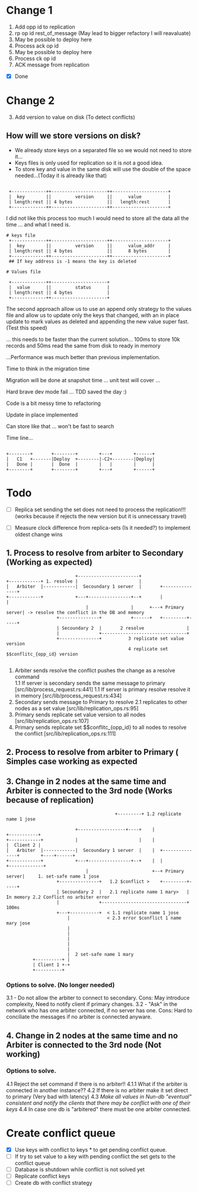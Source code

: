 # Change 1

1. Add opp id to replication
2. rp op id rest_of_message (May lead to bigger refactory I will reavaluate)
3. May be possible to deploy here
4. Process ack op id
5. May be possible to deploy here
4. Process ck op id
6. ACK message from replication
- [x] Done

# Change 2 

3. Add version to value on disk (To detect conflicts)

## How will we store versions on disk?
* We already store keys on a separated file so we would not need to store it...
* Keys files is only used for replication so it is not a good idea.
* To store key and value in the same disk will use the double of the space needed...(Today it is already like that)

```

 +-------------++---------------------++---------------------+
 |  key        ||         version     ||      value          |                     
 | length:rest || 4 bytes             ||   length:rest       |                 
 +-------------++---------------------++---------------------+     

 ```

I did not like this process too much I would need to store all the data all the time ... and what I need is.

```
# keys file
 +-------------++---------------------++---------------------+
 |  key        ||         version     ||      value_addr     |
 | length:rest || 4 bytes             ||      8 bytes        |
 +-------------++---------------------++---------------------+
 ## If key address is -1 means the key is deleted

# Values file

 +-------------++---------------------+
 |  value      ||         status      |
 | length:rest || 4 bytes             |
 +-------------++---------------------+

 ```

 The second approach allow us to use an append only strategy to the values file and allow us to update only the keys that changed, with an in place update to mark values as deleted and appending the new value super fast. (Test this speed)

 ... this needs to be faster than the current solution... 100ms to store 10k records and 50ms read the same from disk to ready in memory

 ...Performance was much better than previous implementation.

 Time to think in the migration time

 Migration will be done at snapshot time ... unit test will cover ...

 Hard brave dev mode fail ... TDD saved the day :)

 Code is a bit messy time to refactoring
 
 Update in place implemented

Can store like that ... won't be fast to search


Time line... 
```text

+--------+       +--------+        +---+        +------+                                                 
|   C1   +-------|Deploy  +--------|-C2+--------|Deploy|                                                         
|   Done |       |  Done  |        |   |        |      |                                                 
+--------+       +--------+        +---+        +------+                                                 

```


# Todo
- [ ] Replica set sending the set does not need to process the replication!!! (works because if rejects the new version but it is unnecessary  travel)
- [ ] Measure clock difference from replica-sets (Is it needed?) to implement oldest change wins




## 1. Process to resolve from arbiter to Secondary (Working as expected)
```text
                          +-----------------------+                                                                                                                                                 
+------------+ 1. resolve |                       |                                                                                                                                                          
|   Arbiter  |------------|  Secoundary 1 server  |       +---------------+                                                                                                                         
+------------+            +---+----------------+--+       |               |                                                                                                                                   
                              |                |      +---+ Primary server| -> resolve the conflict in the DB and memory                                                                                                                                    
                   +---------------+           +------+   +---------+-----+                                                                                                                                   
                   | Secoundary 2  |       2 resolve                |                                                                                                                                         
                   |               +--------------------------------+                                                                                                                                         
                   +---------------+          3 replicate set value version                                                                                                                                                                 
                                              4 replicate set $$conflitc_{opp_id} version                                                                                                                                                                 
                                                                                                                                                                                                              
```
1. Arbiter sends resolve the conflict pushes the change as a resolve command                                                                                                                                                                                                               
1.1  If server is secondary sends the same message to primary [src/lib/process_request.rs:441]
1.1  If server is primary resolve resolve it in memory [src/lib/process_request.rs:434]
2. Secondary sends message to Primary to resolve
2.1 replicates to other nodes as a set value [src/lib/replication_ops.rs:95]
3. Primary sends replicate set value version to all nodes [src/lib/replication_ops.rs:107]
4. Primary sends replicate set $$conflitc_{opp_id} to all nodes to resolve the conflict [src/lib/replication_ops.rs:111]

## 2. Process to resolve from arbiter to Primary ( Simples case working as expected

## 3. Change in 2 nodes at the same time and Arbiter is connected to the 3rd node (Works because of replication)
                                             +---------+ 1.2 replicate name 1 jose
```text                                      |         |
                          +------------------+----+    |                           +-----------+                                                                                                    
+------------+            |                       |    |                           |  Client 2 |                                                                                                                     
|   Arbiter  |------------|  Secoundary 1 server  |    |  +---------------+        +----+------+                                                                                                    
+------------+            +---+----------------+--+    |  |               +-------------+                                                                                                                     
                              |                        +--+ Primary server|     1. set-safe name 1 jose                                                                                                                                                     
                   +---------------+   1.2 $conflict >    +---------+-----+                                                                                                                                   
                   | Secoundary 2  |   2.1 replicate name 1 mary>   |            In memory 2.2 Conflict no arbiter error                                                                                                                              
                   |               +--------------------------------+ 100ms                                                                                                                                        
                   +---+-----------+  < 1.1 replicate name 1 jose                                                                                                                                                                                                      
                       |              < 2.3 error $conflict 1 name mary jose
                       |  
                       |  
                       |  
                       |  
                       |  
                       |  2 set-safe name 1 mary                                                                                                                                                                                                                               
          +----------+ |                                                                                                                                                                                                                                  
          | Client 1 +-+                                                                                                                                                                                                                                          
          +----------+                                                                                                                                                                                        
```

### Options to solve. (No longer needed)
3.1 - Do not allow the arbiter to connect to secondary. Cons: May introduce complexity, Need to notify client if primary changes.
3.2 - "Ask" in the network who has one arbiter connected, if no server has one. Cons: Hard to conciliate the messages if no arbiter is connected anyware.

## 4. Change in 2 nodes at the same time and no Arbiter is connected to the 3rd node (Not working)

### Options to solve.
4.1 Reject the set command if there is no arbiter!!
4.1.1 What if the arbiter is connected in another instance??
4.2 If there is no arbiter make it set direct to primary (Very bad with latency)
4.3 *Make all values in Nun-db "eventual" consistent and notify the clients that there may be conflict with one of their keys*
4.4 In case one db is "arbitered" there must be one arbiter connected.

# Create conflict queue
- [x] Use keys with conflict to keys * to get pending conflict queue.
- [ ] If try to set value to a key with pending conflict the set gets to the conflict queue
- [ ] Database is shutdown while conflict is not solved yet
- [ ] Replicate conflict keys
- [ ] Create db with conflict strategy
